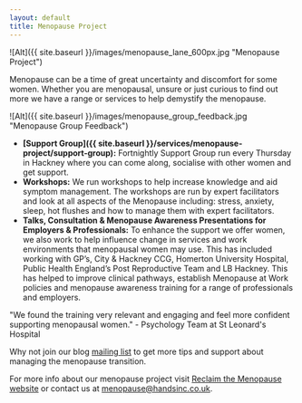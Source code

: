 ```yaml
---
layout: default
title: Menopause Project
---
```

![Alt]({{ site.baseurl }}/images/menopause_lane_600px.jpg "Menopause Project")

Menopause can be a time of great uncertainty and discomfort for some women. Whether you are menopausal, unsure or just curious to find out more we have a range or services to help demystify the menopause. 

![Alt]({{ site.baseurl }}/images/menopause_group_feedback.jpg "Menopause Group Feedback")

* **[Support Group]({{ site.baseurl }}/services/menopause-project/support-group):** Fortnightly Support Group run every Thursday in Hackney where you can come along, socialise with other women and get support.
* **Workshops:** We run workshops to help increase knowledge and aid symptom management. The workshops are run by expert facilitators and look at all aspects of the Menopause including: stress, anxiety, sleep, hot flushes and how to manage them with expert facilitators. 
* **Talks, Consultation & Menopause Awareness Presentations for Employers & Professionals:**
To enhance the support we offer women, we also work to help influence change in services and work environments that menopausal women may use. This has included working with GP’s, City & Hackney CCG, Homerton University Hospital, Public Health England’s Post Reproductive Team and LB Hackney. This has helped to improve clinical pathways, establish Menopause at Work policies and menopause awareness training for a range of professionals and employers. 

"We found the training very relevant and engaging and feel more confident supporting menopausal women." -
Psychology Team at St Leonard's Hospital

Why not join our blog [mailing list](http://eepurl.com/cZbVmf) to get more tips and support about managing the menopause transition.

For more info about our menopause project visit [Reclaim the Menopause website](http://www.reclaimthemenopause.com/)
or contact us at [menopause@handsinc.co.uk](mailto:menopause@handsinc.co.uk).
